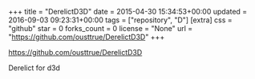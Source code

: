 +++
title = "DerelictD3D"
date = 2015-04-30 15:34:53+00:00
updated = 2016-09-03 09:23:31+00:00
tags = ["repository", "D"]
[extra]
css = "github"
star = 0
forks_count = 0
license = "None"
url = "https://github.com/ousttrue/DerelictD3D"
+++

<https://github.com/ousttrue/DerelictD3D>

Derelict for d3d
